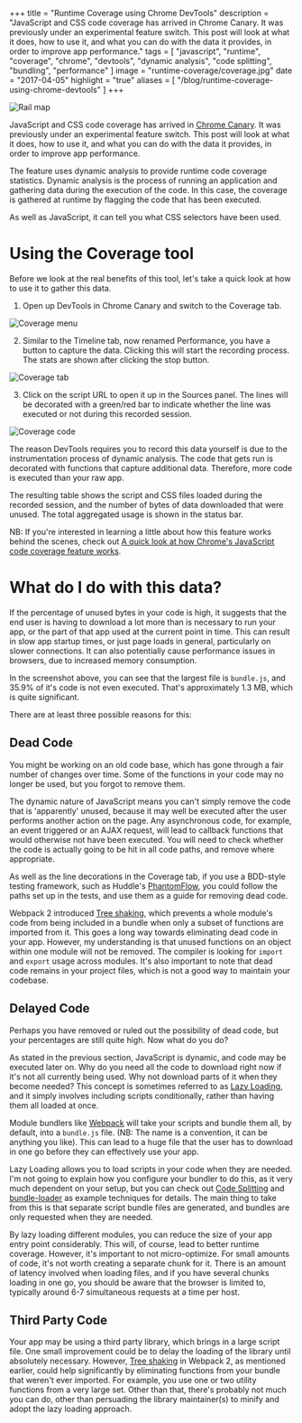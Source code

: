 +++
title = "Runtime Coverage using Chrome DevTools"
description = "JavaScript and CSS code coverage has arrived in Chrome Canary. It was previously under an experimental feature switch. This post will look at what it does, how to use it, and what you can do with the data it provides, in order to improve app performance."
tags = [
    "javascript",
    "runtime",
    "coverage",
    "chrome",
    "devtools",
    "dynamic analysis",
    "code splitting",
    "bundling",
    "performance"
]
image = "runtime-coverage/coverage.jpg"
date = "2017-04-05"
highlight = "true"
aliases = [
    "/blog/runtime-coverage-using-chrome-devtools"
]
+++

![Rail map](/img/blog/runtime-coverage/coverage.jpg)

JavaScript and CSS code coverage has arrived in [Chrome Canary](https://www.google.co.uk/chrome/browser/canary.html). It was previously under an experimental feature switch. This post will look at what it does, how to use it, and what you can do with the data it provides, in order to improve app performance.

The feature uses dynamic analysis to provide runtime code coverage statistics. Dynamic analysis is the process of running an application and gathering data during the execution of the code. In this case, the coverage is gathered at runtime by flagging the code that has been executed.

As well as JavaScript, it can tell you what CSS selectors have been used. 

# Using the Coverage tool

Before we look at the real benefits of this tool, let's take a quick look at how to use it to gather this data. 

1. Open up DevTools in Chrome Canary and switch to the Coverage tab.

 ![Coverage menu](/img/blog/runtime-coverage/menu.png)

2. Similar to the Timeline tab, now renamed Performance, you have a button to capture the data. Clicking this will start the recording process. The stats are shown after clicking the stop button.

 ![Coverage tab](/img/blog/runtime-coverage/tab.png)

3. Click on the script URL to open it up in the Sources panel. The lines will be decorated with a green/red bar to indicate whether the line was executed or not during this recorded session.

![Coverage code](/img/blog/runtime-coverage/code.png)

The reason DevTools requires you to record this data yourself is due to the instrumentation process of dynamic analysis. The code that gets run is decorated with functions that capture additional data. Therefore, more code is executed than your raw app.

The resulting table shows the script and CSS files loaded during the recorded session, and the number of bytes of data downloaded that were unused. The total aggregated usage is shown in the status bar. 

NB: If you're interested in learning a little about how this feature works behind the scenes, check out [A quick look at how Chrome's JavaScript code coverage feature works](http://www.mattzeunert.com/2017/03/29/how-does-chrome-code-coverage-work.html).

# What do I do with this data?

If the percentage of unused bytes in your code is high, it suggests that the end user is having to download a lot more than is necessary to run your app, or the part of that app used at the current point in time. This can result in slow app startup times, or just page loads in general, particularly on slower connections. It can also potentially cause performance issues in browsers, due to increased memory consumption.

In the screenshot above, you can see that the largest file is `bundle.js`, and 35.9% of it's code is not even executed. That's approximately 1.3 MB, which is quite significant.

There are at least three possible reasons for this: 

## Dead Code
You might be working on an old code base, which has gone through a fair number of changes over time. Some of the functions in your code may no longer be used, but you forgot to remove them.

The dynamic nature of JavaScript means you can't simply remove the code that is 'apparently' unused, because it may well be executed after the user performs another action on the page. Any asynchronous code, for example, an event triggered or an AJAX request, will lead to callback functions that would otherwise not have been executed. You will need to check whether the code is actually going to be hit in all code paths, and remove where appropriate.

As well as the line decorations in the Coverage tab, if you use a BDD-style testing framework, such as Huddle's [PhantomFlow](https://github.com/Huddle/PhantomFlow), you could follow the paths set up in the tests, and use them as a guide for removing dead code.

Webpack 2 introduced [Tree shaking](https://webpack.js.org/guides/tree-shaking/), which prevents a whole module's code from being included in a bundle when only a subset of functions are imported from it. This goes a long way towards eliminating dead code in your app. However, my understanding is that unused functions on an object within one module will not be removed. The compiler is looking for `import` and `export` usage across modules. It's also important to note that dead code remains in your project files, which is not a good way to maintain your codebase.

## Delayed Code
Perhaps you have removed or ruled out the possibility of dead code, but your percentages are still quite high. Now what do you do? 

As stated in the previous section, JavaScript is dynamic, and code may be executed later on. Why do you need all the code to download right now if it's not all currently being used. Why not download parts of it when they become needed? This concept is sometimes referred to as [Lazy Loading](https://en.wikipedia.org/wiki/Lazy_loading), and it simply involves including scripts conditionally, rather than having them all loaded at once.

Module bundlers like [Webpack](https://webpack.js.org/) will take your scripts and bundle them all, by default, into a `bundle.js` file. (NB: The name is a convention, it can be anything you like). This can lead to a huge file that the user has to download in one go before they can effectively use your app.

Lazy Loading allows you to load scripts in your code when they are needed. I'm not going to explain how you configure your bundler to do this, as it very much dependent on your setup, but you can check out [Code Splitting](https://webpack.js.org/guides/code-splitting/) and [bundle-loader](https://github.com/webpack-contrib/bundle-loader) as example techniques for details. The main thing to take from this is that separate script bundle files are generated, and bundles are only requested when they are needed.

By lazy loading different modules, you can reduce the size of your app entry point considerably. This will, of course, lead to better runtime coverage. However, it's important to not micro-optimize. For small amounts of code, it's not worth creating a separate chunk for it. There is an amount of latency involved when loading files, and if you have several chunks loading in one go, you should be aware that the browser is limited to, typically around 6-7 simultaneous requests at a time per host. 

## Third Party Code
Your app may be using a third party library, which brings in a large script file. One small improvement could be to delay the loading of the library until absolutely necessary. However, [Tree shaking](https://webpack.js.org/guides/tree-shaking/) in Webpack 2, as mentioned earlier, could help significantly by eliminating functions from your bundle that weren't ever imported. For example, you use one or two utility functions from a very large set. Other than that, there's probably not much you can do, other than persuading the library maintainer(s) to minify and adopt the lazy loading approach.